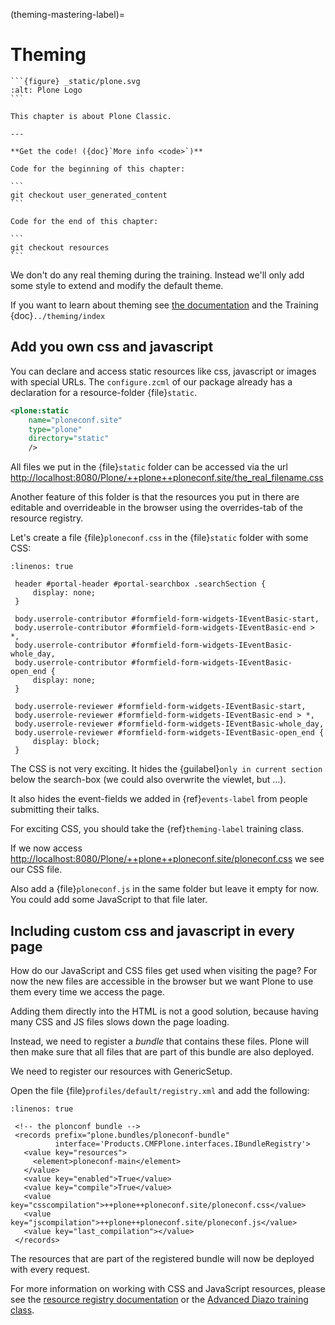 (theming-mastering-label)=

# Theming

````{sidebar} Classic chapter
```{figure} _static/plone.svg
:alt: Plone Logo
```

This chapter is about Plone Classic.

---

**Get the code! ({doc}`More info <code>`)**

Code for the beginning of this chapter:

```
git checkout user_generated_content
```

Code for the end of this chapter:

```
git checkout resources
```
````

We don't do any real theming during the training. Instead we'll only add some style to extend and modify the default theme.

If you want to learn about theming see [the documentation](https://docs.plone.org/adapt-and-extend/theming/index.html) and the Training {doc}`../theming/index`

## Add you own css and javascript

You can declare and access static resources like css, javascript or images with special URLs.
The `configure.zcml` of our package already has a declaration for a resource-folder {file}`static`.

```xml
<plone:static
    name="ploneconf.site"
    type="plone"
    directory="static"
    />
```

All files we put in the {file}`static` folder can be accessed via the url <http://localhost:8080/Plone/++plone++ploneconf.site/the_real_filename.css>

Another feature of this folder is that the resources you put in there are editable and overrideable in the browser
using the overrides-tab of the resource registry.

Let's create a file {file}`ploneconf.css` in the {file}`static` folder with some CSS:

```{code-block} CSS
:linenos: true

 header #portal-header #portal-searchbox .searchSection {
     display: none;
 }

 body.userrole-contributor #formfield-form-widgets-IEventBasic-start,
 body.userrole-contributor #formfield-form-widgets-IEventBasic-end > *,
 body.userrole-contributor #formfield-form-widgets-IEventBasic-whole_day,
 body.userrole-contributor #formfield-form-widgets-IEventBasic-open_end {
     display: none;
 }

 body.userrole-reviewer #formfield-form-widgets-IEventBasic-start,
 body.userrole-reviewer #formfield-form-widgets-IEventBasic-end > *,
 body.userrole-reviewer #formfield-form-widgets-IEventBasic-whole_day,
 body.userrole-reviewer #formfield-form-widgets-IEventBasic-open_end {
     display: block;
 }
```

The CSS is not very exciting.
It hides the {guilabel}`only in current section` below the search-box (we could also overwrite the viewlet, but ...).

It also hides the event-fields we added in {ref}`events-label` from people submitting their talks.

For exciting CSS, you should take the {ref}`theming-label` training class.

If we now access <http://localhost:8080/Plone/++plone++ploneconf.site/ploneconf.css> we see our CSS file.

Also add a {file}`ploneconf.js` in the same folder but leave it empty for now. You could add some JavaScript to that file later.

## Including custom css and javascript in every page

How do our JavaScript and CSS files get used when visiting the page?
For now the new files are accessible in the browser but we want Plone to use them every time we access the page.

Adding them directly into the HTML is not a good solution, because having many CSS and JS files slows down the page loading.

Instead, we need to register a *bundle* that contains these files.
Plone will then make sure that all files that are part of this bundle are also deployed.

We need to register our resources with GenericSetup.

Open the file {file}`profiles/default/registry.xml` and add the following:

```{code-block} xml
:linenos: true

 <!-- the plonconf bundle -->
 <records prefix="plone.bundles/ploneconf-bundle"
          interface='Products.CMFPlone.interfaces.IBundleRegistry'>
   <value key="resources">
     <element>ploneconf-main</element>
   </value>
   <value key="enabled">True</value>
   <value key="compile">True</value>
   <value key="csscompilation">++plone++ploneconf.site/ploneconf.css</value>
   <value key="jscompilation">++plone++ploneconf.site/ploneconf.js</value>
   <value key="last_compilation"></value>
 </records>
```

The resources that are part of the registered bundle will now be deployed with every request.

For more information on working with CSS and JavaScript resources, please see the [resource registry documentation](https://docs.plone.org/adapt-and-extend/theming/resourceregistry.html)
or the [Advanced Diazo training class](https://training.plone.org/5/theming/adv-diazo.html).
